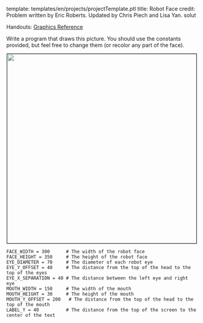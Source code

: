 template: templates/en/projects/projectTemplate.ptl
title: Robot Face
credit: Problem written by Eric Roberts. Updated by Chris Piech and Lisa Yan.
solut

Handouts: [Graphics Reference]({{pathToRoot}}en/resources/graphics.html)<br/>

Write a program that draws this picture. You should use the constants provided, but feel free to change them (or recolor any part of the face).</p>

<center>
	<img style="width:500px;border:1px solid #000000" src="{{pathToRoot}}img/projects/robotFace/face.jpg">
</center>

```
FACE_WIDTH = 300      # The width of the robot face
FACE_HEIGHT = 350     # The height of the robot face
EYE_DIAMETER = 70     # The diameter of each robot eye
EYE_Y_OFFSET = 40     # The distance from the top of the head to the top of the eyes
EYE_X_SEPARATION = 40 # The distance between the left eye and right eye
MOUTH_WIDTH = 150     # The width of the mouth
MOUTH_HEIGHT = 30     # The height of the mouth
MOUTH_Y_OFFSET = 200   # The distance from the top of the head to the top of the mouth
LABEL_Y = 40          # The distance from the top of the screen to the center of the text
```
